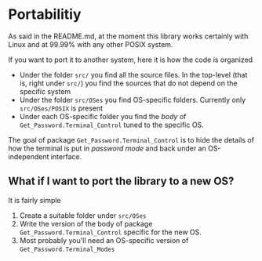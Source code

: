 # Portabilitiy

As said in the README.md, at the moment this library works certainly with Linux and at 99.99% with any other POSIX system.

If you want to port it to another system, here it is how the code is organized

* Under the folder `src/` you find all the source files. In the top-level (that is, right under `src/`) you find the sources that do not depend on the specific system
* Under the folder `src/OSes` you find OS-specific folders.  Currently only `src/OSes/POSIX` is present
* Under each OS-specific folder you find the *body*  of `Get_Password.Terminal_Control` tuned to the specific OS. 

The goal of package `Get_Password.Terminal_Control` is to hide the details of how the terminal is put in *password mode* and back under an OS-independent interface.

## What if I want to port the library to a new OS?

It is fairly simple

1. Create a suitable folder under `src/OSes`
2. Write the version of the body of package `Get_Password.Terminal_Control` specific for the new OS. 
3. Most probably you'll need an OS-specific version of `Get_Password.Terminal_Modes`
   
